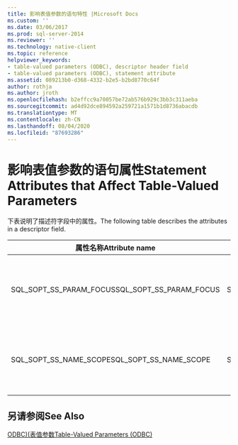 ```yaml
---
title: 影响表值参数的语句特性 |Microsoft Docs
ms.custom: ''
ms.date: 03/06/2017
ms.prod: sql-server-2014
ms.reviewer: ''
ms.technology: native-client
ms.topic: reference
helpviewer_keywords:
- table-valued parameters (ODBC), descriptor header field
- table-valued parameters (ODBC), statement attribute
ms.assetid: 089213b0-d368-4332-b2e5-b2bd8770c64f
author: rothja
ms.author: jroth
ms.openlocfilehash: b2effcc9a70057be72ab576b929c3bb3c311aeba
ms.sourcegitcommit: ad4d92dce894592a259721a1571b1d8736abacdb
ms.translationtype: MT
ms.contentlocale: zh-CN
ms.lasthandoff: 08/04/2020
ms.locfileid: "87693286"
---
```

# <a name="statement-attributes-that-affect-table-valued-parameters"></a><span data-ttu-id="5b619-102">影响表值参数的语句属性</span><span class="sxs-lookup"><span data-stu-id="5b619-102">Statement Attributes that Affect Table-Valued Parameters</span></span>
  <span data-ttu-id="5b619-103">下表说明了描述符字段中的属性。</span><span class="sxs-lookup"><span data-stu-id="5b619-103">The following table describes the attributes in a descriptor field.</span></span>  
  
|<span data-ttu-id="5b619-104">属性名称</span><span class="sxs-lookup"><span data-stu-id="5b619-104">Attribute name</span></span>|<span data-ttu-id="5b619-105">类型</span><span class="sxs-lookup"><span data-stu-id="5b619-105">Type</span></span>|<span data-ttu-id="5b619-106">说明</span><span class="sxs-lookup"><span data-stu-id="5b619-106">Description</span></span>|  
|--------------------|----------|-----------------|  
|<span data-ttu-id="5b619-107">SQL_SOPT_SS_PARAM_FOCUS</span><span class="sxs-lookup"><span data-stu-id="5b619-107">SQL_SOPT_SS_PARAM_FOCUS</span></span>|<span data-ttu-id="5b619-108">SQLUINTEGER</span><span class="sxs-lookup"><span data-stu-id="5b619-108">SQLUINTEGER</span></span>|<span data-ttu-id="5b619-109">有关 SQL_SS_PARAM_FOCUS 的详细信息，请参阅[SQLSetStmtAttr](../native-client-odbc-api/sqlsetstmtattr.md)。</span><span class="sxs-lookup"><span data-stu-id="5b619-109">For more information about SQL_SS_PARAM_FOCUS, see [SQLSetStmtAttr](../native-client-odbc-api/sqlsetstmtattr.md).</span></span>|  
|<span data-ttu-id="5b619-110">SQL_SOPT_SS_NAME_SCOPE</span><span class="sxs-lookup"><span data-stu-id="5b619-110">SQL_SOPT_SS_NAME_SCOPE</span></span>|<span data-ttu-id="5b619-111">SQLUINTEGER</span><span class="sxs-lookup"><span data-stu-id="5b619-111">SQLUINTEGER</span></span>|<span data-ttu-id="5b619-112">有关 SQL_SS_NAME_SCOPE 的详细信息，请参阅[SQLSetStmtAttr](../native-client-odbc-api/sqlsetstmtattr.md)。</span><span class="sxs-lookup"><span data-stu-id="5b619-112">For more information about SQL_SS_NAME_SCOPE, see [SQLSetStmtAttr](../native-client-odbc-api/sqlsetstmtattr.md).</span></span>|  
  
## <a name="see-also"></a><span data-ttu-id="5b619-113">另请参阅</span><span class="sxs-lookup"><span data-stu-id="5b619-113">See Also</span></span>  
 [<span data-ttu-id="5b619-114">ODBC&#41;&#40;表值参数</span><span class="sxs-lookup"><span data-stu-id="5b619-114">Table-Valued Parameters &#40;ODBC&#41;</span></span>](table-valued-parameters-odbc.md)  
  
  
